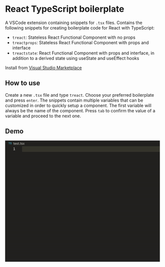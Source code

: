 # React TypeScript boilerplate

A VSCode extension containing snippets for `.tsx` files. Contains the following snippets for creating boilerplate code for React with TypeScript:

- `treact`: Stateless React Functional Component with no props
- `treactprops`: Stateless React Functional Component with props and interface
- `treactstate`: React Functional Component with props and interface, in addition to a derived state using useState and useEffect hooks

Install from [Visual Studio Marketplace](https://marketplace.visualstudio.com/items?itemName=Magssch.react-typescript-boilerplate)

## How to use

Create a new `.tsx` file and type `treact`. Choose your preferred boilerplate and press `enter`. The snippets contain multiple variables that can be customized in order to quickly setup a component. The first variable will always be the name of the component. Press `tab` to confirm the value of a variable and proceed to the next one.

## Demo

![Snippets demo](https://github.com/Magssch/vscode-react-typescript-boilerplate/blob/d3a27139d88c0645935ef770512eccfc252c1abb/images/demo.gif)

